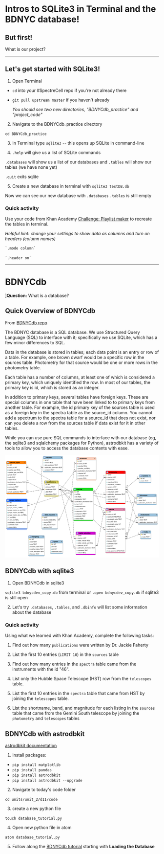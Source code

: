 # Intros to SQLite3 in Terminal and the BDNYC database!

## But first!

  What is our project?



<hr>

## Let's get started with SQLite3!

1. Open Terminal

  - `cd` into your #SpectreCell repo if you're not already there
  - `git pull upstream master` if you haven't already

    *You should see two new directories, "BDNYCdb_practice" and "project_code"*


2. Navigate to the BDNYCdb_practice directory

  `cd BDNYCdb_practice`


3. In Terminal type `sqlite3` -- this opens up SQLite in command-line

4. `.help` will give us a list of SQLite commands

  `.databases` will show us a list of our databases and `.tables` will show our tables (we have none yet)

  `.quit` exits sqlite

5. Create a new database in terminal with `sqlite3 testDB.db`

  Now we can see our new database with `.databases`
  `.tables` is still empty

### Quick activity

Use your code from Khan Academy [Challenge: Playlist maker](https://www.khanacademy.org/computing/computer-programming/sql/more-advanced-sql-queries/pc/challenge-playlist-maker) to recreate the tables in terminal.

  *Helpful hint: change your settings to show data as columns and turn on headers (column names)*

    `.mode column`

    `.header on`


<hr>



# BDNYCdb

]**Question:** What is a database?

## Quick Overview of BDNYCdb
From [BDNYCdb repo](https://github.com/BDNYC/BDNYCdb/blob/master/tutorial/tutorial.md)

The BDNYC database is a SQL database. We use Structured Query Language (SQL) to interface with it; specifically we use SQLite, which has a few minor differences to SQL.

Data in the database is stored in tables; each data point is an entry or row of a table. For example, one brown dwarf would be a specific row in the sources table. Photometry for that source would be one or more rows in the photometry table.

Each table has a number of columns, at least one of which is considered a primary key, which uniquely identified the row. In most of our tables, the primary key is id, which is stored as an integer.

In addition to primary keys, several tables have foreign keys. These are special columns in one table that have been linked to to primary keys from another table. For example, the id primary key of the sources table is used as a foreign key in the spectra table as the source_id column. You cannot add a spectrum to the spectra table for a source_id that does not exist, nor can you delete a row from the sources table if data exist for it in other tables.

While you can use pure SQL commands to interface with our database (eg, the sqlite3 and sqlalchemy packages for Python), astrodbkit has a variety of tools to allow you to access the database contents with ease.

![BDNYC Database](https://raw.githubusercontent.com/BDNYC/BDNYCdb/master/tutorial/full_database.png)


## BDNYCdb with sqlite3

1. Open BDNYCdb in sqlite3

  `sqlite3 bdnycdev_copy.db` from terminal or `.open bdnycdev_copy.db` if sqlite3 is still open

2. Let's try `.databases`, `.tables`, and `.dbinfo` will list some information about the database

### Quick activity

Using what we learned with Khan Academy, complete the following tasks:

  1. Find out how many `publications` were written by Dr. Jackie Faherty

  2. List the first 10 entries (`LIMIT 10`) in the `sources` table

  3. Find out how many entries in the `spectra` table came from the instruments with the id "46".

  4. List only the Hubble Space Telescope (HST) row from the `telescopes` table.

  5. List the first 10 entries in the `spectra` table that came from HST by joining the `telescopes` table.

  6. List the shortname, band, and magnitude for each listing in the `sources` table that came from the Gemini South telescope by joining the `photometry` and `telescopes` tables


## BDNYCdb with astrodbkit

[astrodbkit documentation](https://astrodbkit.readthedocs.io/en/latest/index.html)

1. Install packages:
  - `pip install matplotlib`
  - `pip install pandas`
  - `pip install astrodbkit`
  - `pip install astrodbkit --upgrade`

2. Navigate to today's code folder

  `cd units/unit_2/d11/code`

3. create a new python file

  `touch database_tutorial.py`

4. Open new python file in atom

  `atom database_tutorial.py`

5. Follow along the [BDNYCdb tutorial](https://github.com/BDNYC/BDNYCdb/blob/master/tutorial/tutorial.md) starting with **Loading the Database**
